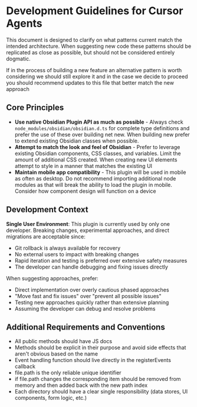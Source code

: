 # Development Guidelines for Cursor Agents

This document is designed to clarify on what patterns current match the intended architecture. When suggesting new code these patterns should be replicated as close as possible, but should not be considered entirely dogmatic.

If in the process of building a new feature an alternative pattern is worth considering we should still explore it and in the case we decide to proceed you should recommend updates to this file that better match the new approach

## Core Principles

- **Use native Obsidian Plugin API as much as possible** - Always check `node_modules/obsidian/obsidian.d.ts` for complete type definitions and prefer the use of these over building net new. When building new prefer to extend existing Obsidian classes when possible.
- **Attempt to match the look and feel of Obsidian** - Prefer to leverage existing Obsidian components, CSS classes, and variables. Limit the amount of additional CSS created. When creating new UI elements attempt to style in a manner that matches the existing UI
- **Maintain mobile app compatibility** - This plugin will be used in mobile as often as desktop. Do not recommend importing additional node modules as that will break the ability to load the plugin in mobile. Consider how component design will function on a device

## Development Context

**Single User Environment**: This plugin is currently used by only one developer. Breaking changes, experimental approaches, and direct migrations are acceptable since:

- Git rollback is always available for recovery
- No external users to impact with breaking changes
- Rapid iteration and testing is preferred over extensive safety measures
- The developer can handle debugging and fixing issues directly

When suggesting approaches, prefer:

- Direct implementation over overly cautious phased approaches
- "Move fast and fix issues" over "prevent all possible issues"
- Testing new approaches quickly rather than extensive planning
- Assuming the developer can debug and resolve problems

## Additional Requirements and Conventions

- All public methods should have JS docs
- Methods should be explicit in their purpose and avoid side effects that aren't obvious based on the name
- Event handling function should live directly in the registerEvents callback
- file.path is the only reliable unique identifier
- if file.path changes the corresponding item should be removed from memory and then added back with the new path index
- Each directory should have a clear single responsibility (data stores, UI components, form logic, etc.)
